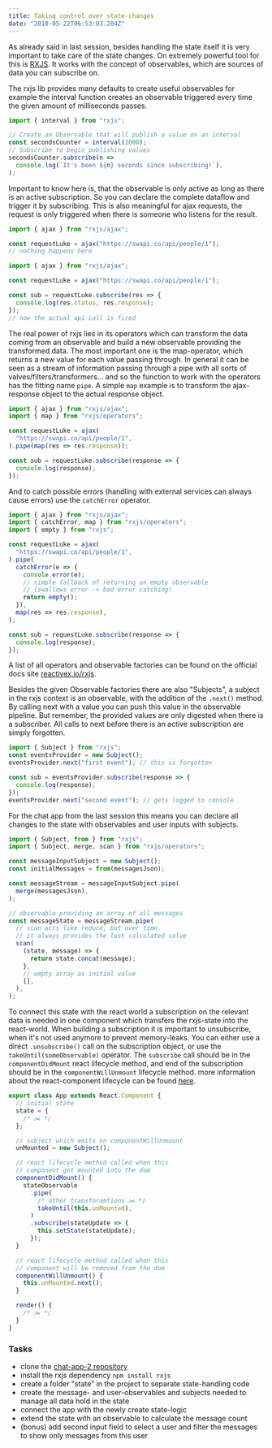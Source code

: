 ```yaml
---
title: Taking control over state-changes
date: "2018-05-22T06:53:03.284Z"
---
```


As already said in last session, besides handling the state
itself it is very important to take care of the state
changes. On extremely powerful tool for this is
[RXJS](https://github.com/reactivex/rxjs). It works with the
concept of observables, which are sources of data you can
subscribe on.

The rxjs lib provides many defaults to create useful
observables for example the interval function creates an
observable triggered every time the given amount of
milliseconds passes.

```js
import { interval } from "rxjs";

// Create an Observable that will publish a value on an interval
const secondsCounter = interval(1000);
// Subscribe to begin publishing values
secondsCounter.subscribe(n =>
  console.log(`It's been ${n} seconds since subscribing!`),
);
```

Important to know here is, that the observable is only
active as long as there is an active subscription. So you
can declare the complete dataflow and trigger it by
subscribing. This is also meaningful for ajax requests, the
request is only triggered when there is someone who listens
for the result.

```js
import { ajax } from "rxjs/ajax";

const requestLuke = ajax("https://swapi.co/api/people/1");
// nothing happens here
```

```js
import { ajax } from "rxjs/ajax";

const requestLuke = ajax("https://swapi.co/api/people/1");

const sub = requestLuke.subscribe(res => {
  console.log(res.status, res.response);
});
// now the actual api call is fired
```

The real power of rxjs lies in its operators which can
transform the data coming from an observable and build a new
observable providing the transformed data. The most
important one is the map-operator, which returns a new value
for each value passing through. In general it can be seen as
a stream of information passing through a pipe with all
sorts of valves/filters/transformers... and so the function
to work with the operators has the fitting name `pipe`. A
simple `map` example is to transform the ajax-response
object to the actual response object.

```js
import { ajax } from "rxjs/ajax";
import { map } from "rxjs/operators";

const requestLuke = ajax(
  "https://swapi.co/api/people/1",
).pipe(map(res => res.response));

const sub = requestLuke.subscribe(response => {
  console.log(response);
});
```

And to catch possible errors (handling with external
services can always cause errors) use the `catchError`
operator.

```js
import { ajax } from "rxjs/ajax";
import { catchError, map } from "rxjs/operators";
import { empty } from "rxjs";

const requestLuke = ajax(
  "https://swapi.co/api/people/1",
).pipe(
  catchError(e => {
    console.error(e);
    // simple fallback of returning an empty observable
    // (swallows error -> bad error catching)
    return empty();
  }),
  map(res => res.response),
);

const sub = requestLuke.subscribe(response => {
  console.log(response);
});
```

A list of all operators and observable factories can be
found on the official docs site
[reactivex.io/rxjs](http://reactivex.io/rxjs).

Besides the given Observable factories there are also
"Subjects", a subject in the rxjs context is an observable,
with the addition of the `.next()` method. By calling next
with a value you can push this value in the observable
pipeline. But remember, the provided values are only
digested when there is a subscriber. All calls to next
before there is an active subscription are simply forgotten.

```js
import { Subject } from "rxjs";
const eventsProvider = new Subject();
eventsProvider.next("first event"); // this is forgotten

const sub = eventsProvider.subscribe(response => {
  console.log(response);
});
eventsProvider.next("second event"); // gets logged to console
```

For the chat app from the last session this means you can
declare all changes to the state with observables and user
inputs with subjects.

```js
import { Subject, from } from "rxjs";
import { Subject, merge, scan } from "rxjs/operators";

const messageInputSubject = new Subject();
const initialMessages = from(messagesJson);

const messageStream = messageInputSubject.pipe(
  merge(messagesJson),
);

// observable providing an array of all messages
const messageState = messageStream.pipe(
  // scan acts like reduce, but over time.
  // it always provides the last calculated value
  scan(
    (state, message) => {
      return state.concat(message);
    },
    // empty array as initial value
    [],
  ),
);
```

To connect this state with the react world a subscription on
the relevant data is needed in one component which transfers
the rxjs-state into the react-world. When building a
subscription it is important to unsubscribe, when it's not
used anymore to prevent memory-leaks. You can either use a
direct `.unsubscribe()` call on the subscription object, or
use the `takeUntil(someObservable)` operator. The
`subscribe` call should be in the `componentDidMount` react
lifecycle method, and end of the subscription should be in
the `componentWillUnmount` lifecycle method. more
information about the react-component lifecycle can be found
[here](https://reactjs.org/docs/react-component.html#the-component-lifecycle).

```jsx
export class App extends React.Component {
  // initial state
  state = {
    /* ✂️ */
  };

  // subject which emits on componentWillUnmount
  unMounted = new Subject();

  // react lifecycle method called when this
  // component got mounted into the dom
  componentDidMount() {
    stateObservable
      .pipe(
        /* other transforamtions ✂️ */
        takeUntil(this.unMounted),
      )
      .subscribe(stateUpdate => {
        this.setState(stateUpdate);
      });
  }

  // react lifecycle method called when this
  // component will be removed from the dom
  componentWillUnmount() {
    this.unMounted.next();
  }

  render() {
    /* ✂️ */
  }
}
```

### Tasks

* clone the
  [chat-app-2 repository](https://github.com/kaoDev/chat-app-2)
* install the rxjs dependency `npm install rxjs`
* create a folder "state" in the project to separate
  state-handling code
* create the message- and user-observables and subjects
  needed to manage all data hold in the state
* connect the app with the newly create state-logic
* extend the state with an observable to calculate the
  message count
* (bonus) add second input field to select a user and filter
  the messages to show only messages from this user
